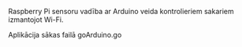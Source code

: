 Raspberry Pi sensoru vadība ar Arduino veida kontrolieriem sakariem izmantojot Wi-Fi.

Aplikācija sākas failā goArduino.go
